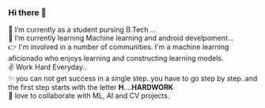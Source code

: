 ### Hi there 👋
🔭 I’m currently as a student pursing B.Tech ...<br>
🌱 I’m currently learning Machine learning and android develpoment...<br>
👉 I'm involved in a number of communities. I'm a machine learning aficionado who enjoys learning and constructing learning models.<br>
✌  Work Hard Everyday..<br>
✨ you can not get success in a single step..you have to go step by step..and the first step starts with the letter **H**....**HARDWORK**<br>
🎉 love to collaborate with ML, AI and CV projects.

<!--
**vidhi-sareen/vidhi-sareen** is a ✨ _special_ ✨ repository because its `README.md` (this file) appears on your GitHub profile.

Here are some ideas to get you started:

- 🔭 I’m currently working on ...
- 🌱 I’m currently learning ...
- 👯 I’m looking to collaborate on ...
- 🤔 I’m looking for help with ...
- 💬 Ask me about ...
- 📫 How to reach me: ...
- 😄 Pronouns: ...
- ⚡ Fun fact: ...
-->
